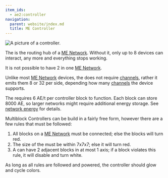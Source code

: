 ```yaml
---
item_ids:
  - ae2:controller
navigation:
  parent: website/index.md
  title: ME Controller
---
```


![A picture of a controller.](../../assets/large/controller.png)

The <ItemLink id="controller"/> is the routing hub of a [ME Network](../me-network.md).
Without it, only up to 8 devices can interact, any more and everything stops working.

It is not possible to have 2 <ItemLink id="controller" /> in one [ME Network](../me-network.md).

Unlike most [ME Network](../me-network.md) devices, the <ItemLink id="controller"/> does not require
[channels](channels.md), rather it emits them 8 or 32 per side, depending how many [channels](channels.md) the device supports.

The <ItemLink id="controller"/> requires 6 AE/t per controller block to
function. Each <ItemLink id="controller"/> block can store 8000 AE, so larger networks might require additional
energy storage. See [network energy](network-energy.md) for details.

Multiblock Controllers can be build in a fairly free form, however there are a few rules that must be followed:

1. All <ItemLink id="controller"/> blocks on a [ME Network](../me-network.md) must be connected; else the blocks will turn red.
2. The size of the <ItemLink id="controller"/> must be within 7x7x7; else it will turn red.
3. A <ItemLink id="controller"/> can have 2 adjacent blocks in at most 1 axis; if a block violates this rule, it will disable and turn white.

As long as all rules are followed and powered, the controller should glow and
cycle colors.

<RecipeFor id="controller" />
